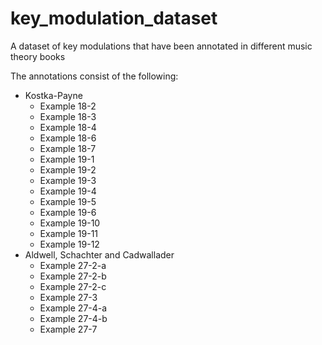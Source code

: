 # key_modulation_dataset

A dataset of key modulations that have been annotated in different music theory books

The annotations consist of the following:

- Kostka-Payne
  - Example 18-2 
  - Example 18-3
  - Example 18-4
  - Example 18-6
  - Example 18-7
  - Example 19-1
  - Example 19-2
  - Example 19-3
  - Example 19-4
  - Example 19-5
  - Example 19-6
  - Example 19-10
  - Example 19-11
  - Example 19-12
- Aldwell, Schachter and Cadwallader
  - Example 27-2-a
  - Example 27-2-b
  - Example 27-2-c
  - Example 27-3
  - Example 27-4-a
  - Example 27-4-b
  - Example 27-7
  
